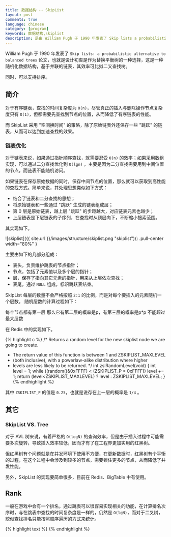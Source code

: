 ```yaml
---
title: 数据结构 -- SkipList
layout: post
comments: true
language: chinese
category: [program]
keywords: 数据结构,skiplist
description: 是由 William Pugh 于 1990 年发表了 Skip lists a probabilistic alternative to balanced trees ，也就是设计初衷是作为替换平衡树的一种选择。这是一种随机化数据结构，基于并联的链表，其效率可比拟二叉查找树。
---
```


William Pugh 于 1990 年发表了 `Skip lists: a probabilistic alternative to balanced trees` 论文，也就是设计初衷是作为替换平衡树的一种选择，这是一种随机化数据结构，基于并联的链表，其效率可比拟二叉查找树。

同时，可以支持排序。

<!-- more -->

## 简介

对于有序链表，查找的时间复杂度为 `O(n)`，尽管真正的插入与删除操作节点复杂度只有 `O(1)`，但都需要先查找到节点的位置，从而降低了有序链表的性能。

而 SkipList 采用 "空间换时间" 的策略，除了原始链表外还保存一些 "跳跃" 的链表，从而可以达到加速查找的效果。

### 链表优化

对于链表来说，如果通过指针顺序查找，就需要忍受 `O(n)` 的效率；如果采用数组实现，可以通过二分查找优化到 `O(lgn)` ，主要是因为二分查找需要用到中间位置的节点，而链表不能随机访问。

如果链表在保存原始数据的同时，保存中间节点的位置，那么就可以获取到高性能的查找方式。简单来说，其处理思想类似如下方式：

* 结合了链表和二分查找的思想；
* 将原始链表和一些通过 "跳跃" 生成的链表组成层；
* 第 0 层是原始链表，越上层 "跳跃" 的步距越大，对应链表元素也越少；
* 上层链表是下层链表的子序列，在查找时从顶层向下，不断缩小搜索范围。

其实现如下。

![skiplist]({{ site.url }}/images/structure/skiplist.png "skiplist"){: .pull-center width="80%" }

主要由如下的几部分组成：

* 表头，负责维护跳表的节点指针；
* 节点，包括了元素值以及多个层的指针；
* 层，保存了指向其它元素的指针，用来从上层依次查找；
* 表尾，通过 `NULL` 组成，标识跳跃表结束。

SkipList 每层的数量不会严格按照 `2:1` 的比例，而是对每个要插入的元素随机一个层数。
随机层数的计算过程如下：

每个节点都有第一层
那么它有第二层的概率是p，有第三层的概率是p*p
不能超过最大层数


在 Redis 中的实现如下。

{% highlight c %}
/* Returns a random level for the new skiplist node we are going to create.
 * The return value of this function is between 1 and ZSKIPLIST_MAXLEVEL
 * (both inclusive), with a powerlaw-alike distribution where higher
 * levels are less likely to be returned. */
int zslRandomLevel(void) {
    int level = 1;
    while ((random()&0xFFFF) < (ZSKIPLIST_P * 0xFFFF))
        level += 1;
    return (level<ZSKIPLIST_MAXLEVEL) ? level : ZSKIPLIST_MAXLEVEL;
}
{% endhighlight %}

其中 `ZSKIPLIST_P` 的值是 `0.25`，也就是说存在上一层的概率是 `1/4` 。


## 其它

### SkipList VS. Tree

对于 AVL 树来说，有着严格的 `O(logN)` 的查询效率，但是由于插入过程中可能需要多次旋转，导致插入效率较低，因而才有了在工程界更加实用的红黑树。

但红黑树有个问题就是在并发环境下使用不方便，在更新数据时，红黑树有个平衡的过程，在这个过程中会涉及到较多的节点，需要锁住更多的节点，从而降低了并发性能。

另外，SkipList 的实现要简单很多，目前在 Redis、BigTable 中有使用。

## Rank

一般在游戏中会有一个排名，通过跳表可以很容易实现相关的功能，在计算排名次序时，与在跳表中查找的时间复杂度是一样的，仍然是 `O(lgN)`，而对于二叉树，貌似查找排名只能按照顺序遍历的方式来统计。

<!--
游戏排行榜 – 基于skiplist计算rank排名
https://yuerblog.cc/2019/02/13/skiplist-rank/
-->

<!--
### 插入

标准的链表在插入时需要先找到前驱点，然后再将节点插入到链表中，而 SkipList 则需要确认每个层的链表。

首先，需要生成一个随机数 (小于 MAX_LEVEL)，作为新节点的层数，并将新节点插入到 0~k-1 层的链表中。

https://github.com/begeekmyfriend/skiplist

## 随机数

SkipList 是一种概率算法，非常依赖于生成的随机数，不能使用平均分布，需要满足 `p=0.5` 的几何分布，基本可以满足从顶向下达到二分查找的效果。

另外，SkipList 还支持 Rank 的功能，也就是查找到某个元素之后，确认该元素排在第几位。

https://www.jianshu.com/p/fcd18946994e
https://juejin.im/post/5cb885a8f265da03973aa8a1



https://redisbook.readthedocs.io/en/latest/internal-datastruct/skiplist.html

SkipList
https://yuerblog.cc/2019/02/13/skiplist-rank/
http://zhangtielei.com/posts/blog-redis-skiplist.html

一个基于SkipList的KV存储
https://github.com/Softmotions/iowow

走近源码：Redis跳跃列表究竟怎么跳
https://juejin.im/post/5cb885a8f265da03973aa8a1
-->


{% highlight text %}
{% endhighlight %}
